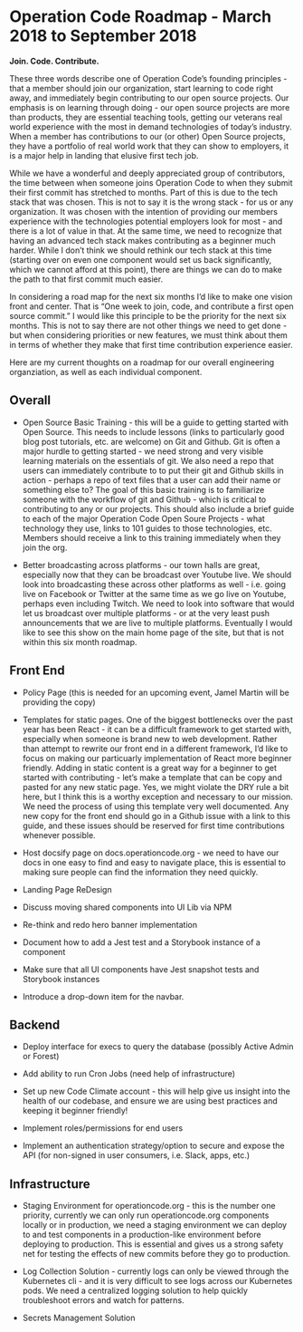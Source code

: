 # Operation Code Roadmap - March 2018 to September 2018

**Join. Code. Contribute.**

These three words describe one of Operation Code’s founding principles - that a member should join our organization, start learning to code right away, and immediately begin contributing to our open source projects.  Our emphasis is on learning through doing - our open source projects are more than products, they are essential teaching tools, getting our veterans real world experience with the most in demand technologies of today’s industry.  When a member has contributions to our (or other) Open Source projects, they have a portfolio of real world work that they can show to employers, it is a major help in landing that elusive first tech job.

While we have a wonderful and deeply appreciated group of contributors, the time between when someone joins Operation Code to when they submit their first commit has stretched to months.  Part of this is due to the tech stack that was chosen.  This is not to say it is the wrong stack - for us or any organization.  It was chosen with the intention of providing our members experience with the technologies potential employers look for most - and there is a lot of value in that.  At the same time, we need to recognize that having an advanced tech stack makes contributing as a beginner much harder.  While I don’t think we should rethink our tech stack at this time (starting over on even one component would set us back significantly, which we cannot afford at this point), there are things we can do to make the path to that first commit much easier.

In considering a road map for the next six months I’d like to make one vision front and center.  That is “One week to join, code, and contribute a first open source commit.”  I would like this principle to be the priority for the next six months.  This is not to say there are not other things we need to get done - but when considering priorities or new features, we must think about them in terms of whether they make that first time contribution experience easier.

Here are my current thoughts on a roadmap for our overall engineering organziation, as well as each individual component.

## Overall

* Open Source Basic Training - this will be a guide to getting started with Open Source.  This needs to include lessons (links to particularly good blog post tutorials, etc. are welcome) on Git and Github.  Git is often a major hurdle to getting started - we need strong and very visible learning materials on the essentials of git.  We also need a repo that users can immediately contribute to to put their git and Github skills in action - perhaps a repo of text files that a user can add their name or something else to?  The goal of this basic training is to familiarize someone with the workflow of git and Github - which is critical to contributing to any or our projects.  This should also include a brief guide to each of the major Operation Code Open Soure Projects - what technology they use, links to 101 guides to those technologies, etc.  Members should receive a link to this training immediately when they join the org.

* Better broadcasting across platforms - our town halls are great, especially now that they can be broadcast over Youtube live.  We should look into broadcasting these across other platforms as well - i.e. going live on Facebook or Twitter at the same time as we go live on Youtube, perhaps even including Twitch.  We need to look into software that would let us broadcast over multiple platforms - or at the very least push announcements that we are live to multiple platforms.  Eventually I would like to see this show on the main home page of the site, but that is not within this six month roadmap. 

## Front End

* Policy Page (this is needed for an upcoming event, Jamel Martin will be providing the copy)

* Templates for static pages.  One of the biggest bottlenecks over the past year has been React - it can be a difficult framework to get started with, especially when someone is brand new to web development.  Rather than attempt to rewrite our front end in a different framework, I’d like to focus on making our particuarly implementation of React more beginner friendly.  Adding in static content is a great way for a beginner to get started with contributing - let’s make a template that can be copy and pasted for any new static page.  Yes, we might violate the DRY rule a bit here, but I think this is a worthy exception and necessary to our mission.  We need the process of using this template very well documented.  Any new copy for the front end should go in a Github issue with a link to this guide, and these issues should be reserved for first time contributions whenever possible.

* Host docsify page on docs.operationcode.org - we need to have our docs in one easy to find and easy to navigate place, this is essential to making sure people can find the information they need quickly.  

* Landing Page ReDesign

* Discuss moving shared components into UI Lib via NPM

* Re-think and redo hero banner implementation

* Document how to add a Jest test and a Storybook instance of a component

* Make sure that all UI components have Jest snapshot tests and Storybook instances

* Introduce a drop-down item for the navbar.

## Backend

* Deploy interface for execs to query the database (possibly Active Admin or Forest)

* Add ability to run Cron Jobs (need help of infrastructure)

* Set up new Code Climate account - this will help give us insight into the health of our codebase, and ensure we are using best practices and keeping it beginner friendly!

* Implement roles/permissions for end users

* Implement an authentication strategy/option to secure and expose the API (for non-signed in user consumers, i.e. Slack, apps, etc.)

## Infrastructure

* Staging Environment for operationcode.org - this is the number one priority, currently we can only run operationcode.org components locally or in production, we need a staging environment we can deploy to and test components in a production-like environment before deploying to production.  This is essential and gives us a strong safety net for testing the effects of new commits before they go to production.

* Log Collection Solution - currently logs can only be viewed through the Kubernetes cli - and it is very difficult to see logs across our Kubernetes pods.  We need a centralized logging solution to help quickly troubleshoot errors and watch for patterns.

* Secrets Management Solution